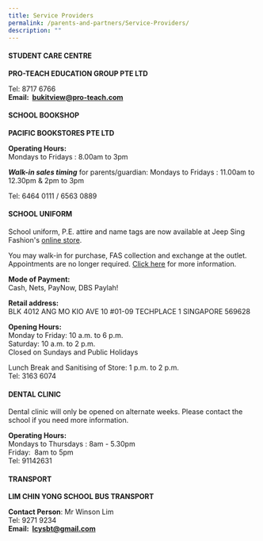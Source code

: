 ```yaml
---
title: Service Providers
permalink: /parents-and-partners/Service-Providers/
description: ""
---
```

####  **STUDENT CARE CENTRE**  

**PRO-TEACH EDUCATION GROUP PTE LTD**

  

Tel: 8717 6766  
**Email:  bukitview@pro-teach.com**

#### **SCHOOL BOOKSHOP** 

**PACIFIC BOOKSTORES PTE LTD**

  

**Operating Hours:**  
Mondays to Fridays : 8.00am to 3pm  

***Walk-in sales timing***  for parents/guardian:
Mondays to Fridays : 11.00am to 12.30pm & 2pm to 3pm

Tel: 6464 0111 / 6563 0889  
  

  

#### **SCHOOL UNIFORM**



School uniform, P.E. attire and name tags are now available at Jeep Sing Fashion's [online store](https://jeepsinguniform.com/collections/bukit-view-primary-school). 
  

You may walk-in for purchase, FAS collection and exchange at the outlet.
Appointments are no longer required. 
[Click here](https://jeepsinguniform.com/pages/appointment-booking) for more information.

  

**Mode of Payment:**  
Cash, Nets, PayNow, DBS Paylah!

  

**Retail address:**  
BLK 4012 ANG MO KIO AVE 10 
#01-09 TECHPLACE 1 SINGAPORE 569628

  

**Opening Hours:**  
Monday to Friday: 10 a.m. to 6 p.m.  
Saturday: 10 a.m. to 2 p.m.  
Closed on Sundays and Public Holidays 

  

Lunch Break and Sanitising of Store: 1 p.m. to 2 p.m.  
Tel: 3163 6074    

  

  

#### **DENTAL CLINIC** 

Dental clinic will only be opened on alternate weeks. Please contact the school if you need more information.

  

**Operating Hours:**    
Mondays to Thursdays : 8am - 5.30pm  
Friday:  8am to 5pm  
Tel: 91142631  

  

#### **TRANSPORT**

**LIM CHIN YONG SCHOOL BUS TRANSPORT**

**Contact Person**: Mr Winson Lim  
Tel: 9271 9234  
**Email:  lcysbt@gmail.com**